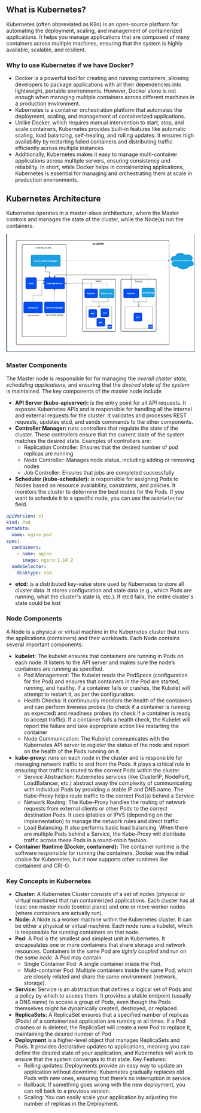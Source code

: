 ## What is Kubernetes? ##
Kubernetes (often abbreviated as K8s) is an open-source platform for automating the deployment, scaling, and management of containerized applications. It helps you manage applications that are composed of many containers across multiple machines, ensuring that the system is highly available, scalable, and resilient.

### Why to use Kubernetes if we have Docker? ###
- Docker is a powerful tool for creating and running containers, allowing developers to package applications with all their dependencies into lightweight, portable environments. However, Docker alone is not enough when managing multiple containers across different machines in a production environment.
- Kubernetes is a container orchestration platform that automates the deployment, scaling, and management of containerized applications.
- Unlike Docker, which requires manual intervention to start, stop, and scale containers, Kubernetes provides built-in features like automatic scaling, load balancing, self-healing, and rolling updates. It ensures high availability by restarting failed containers and distributing traffic efficiently across multiple instances
- Additionally, Kubernetes makes it easy to manage multi-container applications across multiple servers, ensuring consistency and reliability. In short, while Docker helps in containerizing applications, Kubernetes is essential for managing and orchestrating them at scale in production environments.

## Kubernetes Architecture ##
Kubernetes operates in a master-slave architecture, where the Master controls and manages the state of the cluster, while the Node(s) run the containers.

![Kubernetes Architecture](https://github.com/nawab312/Kubernetes/blob/main/Images/Kubernetes_Architecture.png)

### Master Components ###
The Master node is responsible for for managing the *overall cluster state*, *scheduling applications*, and ensuring that the *desired state of the system* is maintained. The key components of the master node include
- **API Server (kube-apiserver):** is the entry point for all API requests. It exposes Kubernetes APIs and is responsible for handling all the internal and external requests for the cluster. It validates and processes REST requests, updates etcd, and sends commands to the other components.
- **Controller Manager:** runs controllers that regulate the state of the cluster. These controllers ensure that the current state of the system matches the desired state. Examples of controllers are:
    - Replication Controller: Ensures that the desired number of pod replicas are running
    - Node Controller: Manages node status, including adding or removing nodes
    - Job Controller: Ensures that jobs are completed successfully
- **Scheduler (kube-scheduler):** is responsible for assigning Pods to Nodes based on resource availability, constraints, and policies. It monitors the cluster to determine the best nodes for the Pods. If you want to schedule it to a specific node, you can use the `nodeSelector` field.
```yaml
apiVersion: v1
kind: Pod
metadata:
  name: nginx-pod
spec:
  containers:
    - name: nginx 
      image: nginx:1.14.2
  nodeSelector:
    disktype: ssd
```
- **etcd:** is a distributed key-value store used by Kubernetes to store all cluster data. It stores configuration and state data (e.g., which Pods are running, what the cluster's state is, etc.). If etcd fails, the entire cluster's state could be lost

### Node Components ###
A Node is a physical or virtual machine in the Kubernetes cluster that runs the applications (containers) and their workloads. Each Node contains several important components:
- **kubelet:** The kubelet ensures that containers are running in Pods on each node. It listens to the API server and makes sure the node’s containers are running as specified.
    - Pod Management: The Kubelet reads the PodSpecs (configuration for the Pod) and ensures that containers in the Pod are started, running, and healthy. If a container fails or crashes, the Kubelet will attempt to restart it, as per the configuration.
    - Health Checks: It continuously monitors the health of the containers and can perform liveness probes (to check if a container is running as expected) and readiness probes (to check if a container is ready to accept traffic). If a container fails a health check, the Kubelet will report the failure and take appropriate action like restarting the container
    - Node Communication: The Kubelet communicates with the Kubernetes API server to register the status of the node and report on the health of the Pods running on it.
- **kube-proxy:** runs on each node in the cluster and is responsible for managing network traffic to and from the Pods. It plays a critical role in ensuring that traffic is routed to the correct Pods within the cluster.
    - Service Abstraction: Kubernetes services (like ClusterIP, NodePort, LoadBalancer, etc.) abstract away the complexity of communicating with individual Pods by providing a stable IP and DNS name. The Kube-Proxy helps route traffic to the correct Pod(s) behind a Service
    - Network Routing: The Kube-Proxy handles the routing of network requests from external clients or other Pods to the correct destination Pods. It uses iptables or IPVS (depending on the implementation) to manage the network rules and direct traffic
    - Load Balancing: It also performs basic load balancing. When there are multiple Pods behind a Service, the Kube-Proxy will distribute traffic across these Pods in a round-robin fashion.
- **Container Runtime (Docker, containerd):** The container runtime is the software responsible for running the containers. Docker was the initial choice for Kubernetes, but it now supports other runtimes like containerd and CRI-O.

### Key Concepts in Kubernetes ###
- **Cluster:** A Kubernetes Cluster consists of a set of nodes (physical or virtual machines) that run containerized applications. Each cluster has at least one master node (control plane) and one or more worker nodes (where containers are actually run).
- **Node:** A Node is a worker machine within the Kubernetes cluster. It can be either a physical or virtual machine. Each node runs a kubelet, which is responsible for running containers on that node.
- **Pod:** A Pod is the smallest and simplest unit in Kubernetes. It encapsulates one or more containers that share storage and network resources. Containers in the same Pod are *tightly coupled* and run on the *same node*. A Pod may contain
    - Single Container Pod: A single container inside the Pod.
    - Multi-container Pod: Multiple containers inside the same Pod, which are closely related and share the same environment (network, storage).
- **Service:** Service is an abstraction that defines a logical set of Pods and a policy by which to access them. It provides a stable endpoint (usually a DNS name) to access a group of Pods, even though the Pods themselves might be dynamically created, destroyed, or replaced.
- **ReplicaSets:** A ReplicaSet ensures that a specified number of replicas (Pods) of a containerized application are running at all times. If a Pod crashes or is deleted, the ReplicaSet will create a new Pod to replace it, maintaining the desired number of Pod
- **Deployment** is a higher-level object that manages ReplicaSets and Pods. It provides declarative updates to applications, meaning you can define the desired state of your application, and Kubernetes will work to ensure that the system converges to that state. Key Features:
    - Rolling updates: Deployments provide an easy way to update an application without downtime. Kubernetes gradually replaces old Pods with new ones, ensuring that there’s no interruption in service.
    - Rollback: If something goes wrong with the new deployment, you can roll back to a previous version.
    - Scaling: You can easily scale your application by adjusting the number of replicas in the Deployment.




